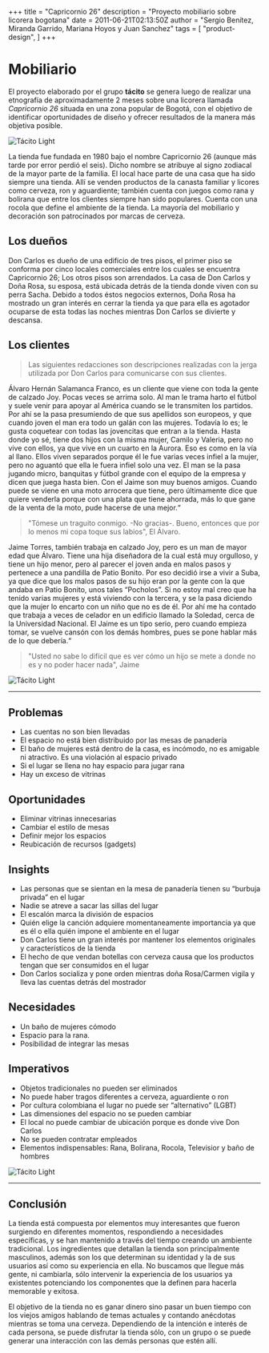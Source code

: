 +++
title = "Capricornio 26"
description = "Proyecto mobiliario sobre licorera bogotana"
date = 2011-06-21T02:13:50Z
author = "Sergio Benítez, Miranda Garrido, Mariana Hoyos y Juan Sanchez"
tags = [
    "product-design",
]
+++

# Mobiliario

El proyecto elaborado por el grupo __tácito__ se genera luego de realizar una etnografía de aproximadamente 2 meses sobre una licorera llamada _Capricornio 26_ situada en una zona popular de Bogotá, con el objetivo de identificar oportunidades de diseño y ofrecer resultados de la manera más objetiva posible.

![Tácito Light](../../images/tacito/01_tacito.jpg)

La tienda fue fundada en 1980 bajo el nombre Capricornio 26 (aunque más tarde por error perdió el seis). Dicho nombre se atribuye al signo zodiacal de la mayor parte de la familia. El local hace parte de una casa que ha sido siempre una tienda. Allí se venden productos de la canasta familiar y licores como cerveza, ron y aguardiente; también cuenta con juegos como rana y bolirana que entre los clientes siempre han sido populares. Cuenta con una rocola que define el ambiente de la tienda. La mayoría del mobiliario y decoración son patrocinados por marcas de cerveza.

## Los dueños

Don Carlos es dueño de una edificio de tres pisos, el primer piso se conforma por cinco locales comerciales entre los cuales se encuentra Capricornio 26; Los otros pisos son arrendados. La casa de Don Carlos y Doña Rosa, su esposa, está ubicada detrás de la tienda donde viven con su perra Sacha. Debido a todos éstos negocios externos, Doña Rosa ha mostrado un gran interés en cerrar la tienda ya que para ella es agotador ocuparse de esta todas las noches mientras Don Carlos se divierte y descansa.

## Los clientes

> Las siguientes redacciones son descripciones realizadas con  la jerga utilizada por Don Carlos para comunicarse con sus clientes.

Álvaro Hernán Salamanca Franco, es un cliente que viene con toda la gente de calzado Joy. Pocas veces se arrima solo. Al man le trama harto el fútbol y suele venir para apoyar al América cuando se le transmiten los partidos. Por ahí se la pasa presumiendo de que sus apellidos son europeos, y que cuando joven el man era todo un galán con las mujeres. Todavía lo es; le gusta coquetear con todas las jovencitas que entran a la tienda. Hasta donde yo sé, tiene dos hijos con la misma mujer, Camilo y Valeria, pero no vive con ellos, ya que vive en un cuarto en la Aurora. Eso es como en la vía al llano. Ellos viven separados porque él le fue varias veces infiel a la mujer, pero no aguantó que ella le fuera infiel solo una vez. El man se la pasa jugando micro, banquitas y fútbol grande con el equipo de la empresa y dicen que juega hasta bien. Con el Jaime son muy buenos amigos. Cuando puede se viene en una moto arrocera que tiene, pero últimamente dice que quiere venderla porque con una plata que tiene ahorrada, más lo que gane de la venta de la moto, pude hacerse de una mejor.“

> "Tómese un traguito conmigo. -No gracias-. Bueno, entonces que por lo menos mi copa toque sus labios", El Álvaro.

Jaime Torres, también trabaja en calzado Joy, pero es un man de mayor edad que Álvaro. Tiene una hija diseñadora de la cual está muy orgulloso, y tiene un hijo menor, pero al parecer el joven anda en malos pasos y pertenece a una pandilla de Patio Bonito. Por eso decidió irse a vivir a Suba, ya que dice que los malos pasos de su hijo eran por la gente con la que andaba en Patio Bonito, unos tales “Pocholos”. Si no estoy mal creo que ha tenido varias mujeres y está viviendo con la tercera, y se la pasa diciendo que la mujer lo encarto con un niño que no es de él. Por ahí me ha contado que trabaja a veces de celador en un edificio llamado la Soledad, cerca de la Universidad Nacional. El Jaime es un tipo serio, pero cuando empieza tomar, se vuelve cansón con los demás hombres, pues se pone hablar más de lo que debería.“

> "Usted no sabe lo difícil que es ver cómo un hijo se mete a donde no es y no poder hacer nada", Jaime

![Tácito Light](../../images/tacito/03_tacito.jpg)

* * *

## Problemas

- Las cuentas no son bien llevadas
- El espacio no está bien distribuido por las mesas de panadería
- El baño de mujeres está dentro de la casa, es incómodo, no es amigable ni atractivo. Es una violación al espacio privado
- Si el lugar se llena no hay espacio para jugar rana
- Hay un exceso de vitrinas

## Oportunidades

- Eliminar vitrinas innecesarias
- Cambiar el estilo de mesas
- Definir mejor los espacios
- Reubicación de recursos (gadgets)

## Insights

- Las personas que se sientan en la mesa de panadería tienen su “burbuja privada” en el lugar
- Nadie se atreve a sacar las sillas del lugar
- El escalón marca la división de espacios
- Quién elige la canción adquiere momentaneamente importancia ya que es él o ella quién impone el ambiente en el lugar
- Don Carlos tiene un gran interés por mantener los elementos originales y característicos de la tienda
- El hecho de que vendan botellas con cerveza causa que los productos tengan que ser consumidos en el lugar
- Don Carlos socializa y pone orden mientras doña Rosa/Carmen vigila y lleva las cuentas detrás del mostrador

## Necesidades

- Un baño de mujeres cómodo
- Espacio para la rana.
- Posibilidad de integrar las mesas

## Imperativos

- Objetos tradicionales no pueden ser eliminados
- No puede haber tragos diferentes a cerveza, aguardiente o ron
- Por cultura colombiana el lugar no puede ser “alternativo” (LGBT)
- Las dimensiones del espacio no se pueden cambiar
- El local no puede cambiar de ubicación porque es donde vive Don Carlos
- No se pueden contratar empleados
- Elementos indispensables: Rana, Bolirana, Rocola, Televisior y baño de hombres

![Tácito Light](../../images/tacito/02_tacito.jpg)

* * *

## Conclusión

La tienda está compuesta por elementos muy interesantes que fueron surgiendo en diferentes momentos, respondiendo a necesidades específicas, y se han mantenido a través del tiempo creando un ambiente tradicional. Los ingredientes que detallan la tienda son principalmente masculinos, además son los que determinan su identidad y la de sus usuarios así como su experiencia en ella. No buscamos que llegue más gente, ni cambiarla, sólo intervenir la experiencia de los usuarios ya existentes potenciando los componentes que la definen para hacerla memorable y exitosa.

El objetivo de la tienda no es ganar dinero sino pasar un buen tiempo con los viejos amigos hablando de temas actuales y contando anécdotas mientras se toma una cerveza. Dependiendo de la intención e interés de cada persona, se puede disfrutar la tienda sólo, con un grupo o se puede generar una interacción con las demás personas que estén allí.
